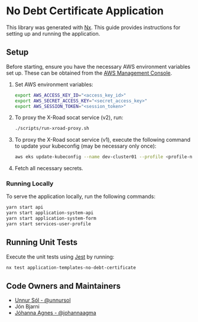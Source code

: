 # No Debt Certificate Application

This library was generated with [Nx](https://nx.dev). This guide provides instructions for setting up and running the application.

## Setup

Before starting, ensure you have the necessary AWS environment variables set up. These can be obtained from the [AWS Management Console](https://island-is.awsapps.com/start).

1. Set AWS environment variables:

   ```bash
   export AWS_ACCESS_KEY_ID="<access_key_id>"
   export AWS_SECRET_ACCESS_KEY="<secret_access_key>"
   export AWS_SESSION_TOKEN="<session_token>"
   ```

2. To proxy the X-Road socat service (v2), run:

   ```bash
   ./scripts/run-xroad-proxy.sh
   ```

3. To proxy the X-Road socat service (v1), execute the following command to update your kubeconfig (may be necessary only once):

   ```bash
   aws eks update-kubeconfig --name dev-cluster01 --profile <profile-name> --region eu-west-1
   ```

4. Fetch all necessary secrets.

### Running Locally

To serve the application locally, run the following commands:

```bash
yarn start api
yarn start application-system-api
yarn start application-system-form
yarn start services-user-profile
```

## Running Unit Tests

Execute the unit tests using [Jest](https://jestjs.io) by running:

```bash
nx test application-templates-no-debt-certificate
```

## Code Owners and Maintainers

- [Unnur Sól - @unnursol](https://github.com/unnursolingimars)
- Jón Bjarni
- [Jóhanna Agnes - @johannaagma](https://github.com/johannaagma)